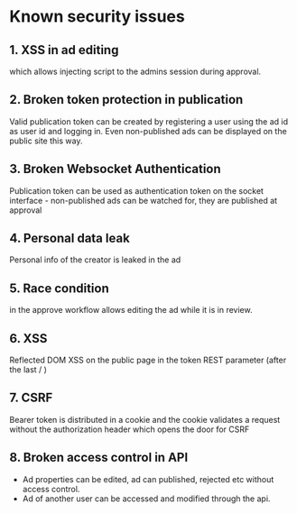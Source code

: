 # Known security issues

## 1. XSS in ad editing
which allows injecting script to the admins session during approval.

## 2. Broken token protection in publication
Valid publication token can be created by registering a user using the ad id as user id and logging in. Even non-published ads can be displayed on the public site this way.

## 3. Broken Websocket Authentication
Publication token can be used as authentication token on the socket interface - non-published ads can be watched for, they are published at approval

## 4. Personal data leak
Personal info of the creator is leaked in the ad

## 5. Race condition
in the approve workflow allows editing the ad while it is in review.

## 6. XSS
Reflected DOM XSS on the public page in the token REST parameter (after the last / )

## 7. CSRF
Bearer token is distributed in a cookie and the cookie validates a request without the authorization header which opens the door for CSRF

## 8. Broken access control in API
- Ad properties can be edited, ad can published, rejected etc without access control.
- Ad of another user can be accessed and modified through the api.

